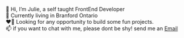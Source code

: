👋 Hi, I’m Julie, a self taught FrontEnd Developer    
🌱 Currently living in Branford Ontario  
❤️‍🔥 Looking for any opportunity to build some fun projects.  
📫 if you want to chat with me, please dont be shy! send me an [Email](mailto:contact@juliechou.com)

<!---
JulieDeveloper/JulieDeveloper is a ✨ special ✨ repository because its `README.md` (this file) appears on your GitHub profile.
You can click the Preview link to take a look at your changes.
--->
